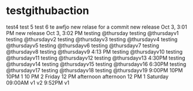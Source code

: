 # testgithubaction

test4
test 5
test 6 
te
awfjo
new relase for a commit
new release Oct 3, 3:01 PM
new release Oct 3, 3:02 PM
testing @thursday
testing @thursdayv1
testing @thursdayv2
testing @thursdayv3
testing @thursdayv4
testing @thursdayv5
testing @thursdayv6
testing @thursdayv7
testing @thursdayv8
testing @thursdayv9
4:13 PM
testing @thursdayv10
testing @thursdayv11
testing @thursdayv12
testing @thursdayv13
4:30PM
testing @thursdayv14
testing @thursdayv15
testing @thursdayv16
6:30PM
testing @thursdayv17
testing @thursdayv18
testing @thursdayv19
9:00PM
10PM
10PM 1
10 PM 2
Friday
12 PM
afternoon
afternoon 12 PM 1
Saturday 09:00AM
v1
v2
9:52PM
v1
